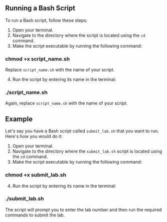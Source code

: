 
## Running a Bash Script

To run a Bash script, follow these steps:

1. Open your terminal.
2. Navigate to the directory where the script is located using the `cd` command.
3. Make the script executable by running the following command:

### chmod +x script_name.sh


Replace `script_name.sh` with the name of your script.

4. Run the script by entering its name in the terminal:

### ./script_name.sh


Again, replace `script_name.sh` with the name of your script.

## Example

Let's say you have a Bash script called `submit_lab.sh` that you want to run. Here's how you would do it:

1. Open your terminal.
2. Navigate to the directory where the `submit_lab.sh` script is located using the `cd` command.
3. Make the script executable by running the following command:

### chmod +x submit_lab.sh


4. Run the script by entering its name in the terminal:

### ./submit_lab.sh


The script will prompt you to enter the lab number and then run the required commands to submit the lab.

